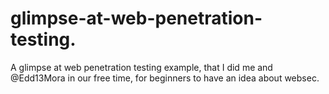 # glimpse-at-web-penetration-testing.
A glimpse at web penetration testing example, that I did me and @Edd13Mora in our free time, for beginners to have an idea about websec.
